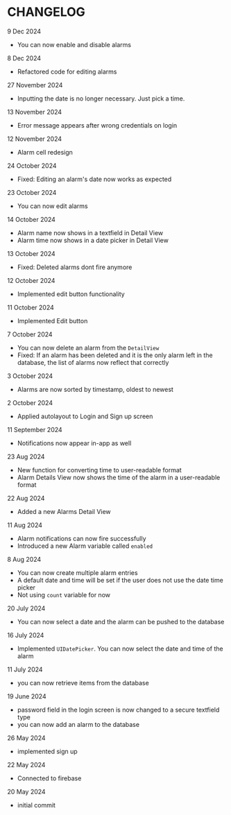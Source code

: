 # CHANGELOG

9 Dec 2024
- You can now enable and disable alarms

8 Dec 2024
- Refactored code for editing alarms

27 November 2024
- Inputting the date is no longer necessary. Just pick a time.

13 November 2024
- Error message appears after wrong credentials on login

12 November 2024
- Alarm cell redesign

24 October 2024
- Fixed: Editing an alarm's date now works as expected

23 October 2024
- You can now edit alarms

14 October 2024
- Alarm name now shows in a textfield in Detail View
- Alarm time now shows in a date picker in Detail View

13 October 2024
- Fixed: Deleted alarms dont fire anymore

12 October 2024
- Implemented edit button functionality

11 October 2024
- Implemented Edit button

7 October 2024
- You can now delete an alarm from the ```DetailView```
- Fixed: If an alarm has been deleted and it is the only alarm left in the database, the list of alarms now reflect that correctly

3 October 2024
- Alarms are now sorted by timestamp, oldest to newest 

2 October 2024
- Applied autolayout to Login and Sign up screen

11 September 2024
- Notifications now appear in-app as well 

23 Aug 2024
- New function for converting time to user-readable format
- Alarm Details View now shows the time of the alarm in a user-readable format

22 Aug 2024
- Added a new Alarms Detail View

11 Aug 2024
- Alarm notifications can now fire successfully
- Introduced a new Alarm variable called ```enabled```

8 Aug 2024
- You can now create multiple alarm entries
- A default date and time will be set if the user does not use the date time picker
- Not using ```count``` variable for now

20 July 2024
- You can now select a date and the alarm can be pushed to the database

16 July 2024
- Implemented ```UIDatePicker```. You can now select the date and time of the alarm

11 July 2024
- you can now retrieve items from the database

19 June 2024
- password field in the login screen is now changed to a secure textfield type
- you can now add an alarm to the database

26 May 2024
- implemented sign up

22 May 2024
- Connected to firebase

20 May 2024
- initial commit
